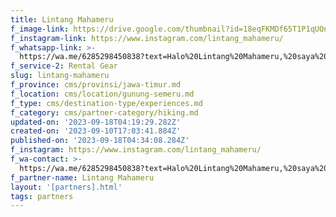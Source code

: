 ```yaml
---
title: Lintang Mahameru
f_image-link: https://drive.google.com/thumbnail?id=18eqFKMDf65T1P1qUOnBUQNvKN8nqKFaP
f_instagram-link: https://www.instagram.com/lintang_mahameru/
f_whatsapp-link: >-
  https://wa.me/6285298450838?text=Halo%20Lintang%20Mahameru,%20saya%20dapat%20info%20dari%20@loocale.id%20dan%20punya%20pertanyaan
f_service-2: Rental Gear
slug: lintang-mahameru
f_province: cms/provinsi/jawa-timur.md
f_location: cms/location/gunung-semeru.md
f_type: cms/destination-type/experiences.md
f_category: cms/partner-category/hiking.md
updated-on: '2023-09-18T04:19:29.282Z'
created-on: '2023-09-10T17:03:41.884Z'
published-on: '2023-09-18T04:34:08.284Z'
f_instagram: https://www.instagram.com/lintang_mahameru/
f_wa-contact: >-
  https://wa.me/6285298450838?text=Halo%20Lintang%20Mahameru,%20saya%20dapat%20info%20dari%20@loocale.id%20dan%20punya%20pertanyaan
f_partner-name: Lintang Mahameru
layout: '[partners].html'
tags: partners
---
```




